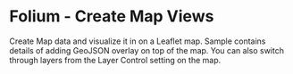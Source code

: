 # Folium - Create Map Views

Create Map data and visualize it in on a Leaflet map. Sample contains details of adding GeoJSON overlay on top of the map. You can also switch through layers from the Layer Control setting on the map.
